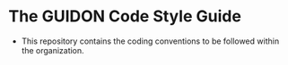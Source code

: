 # The GUIDON Code Style Guide

- This repository contains the coding conventions to be followed within the organization.
